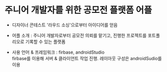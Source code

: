 # 주니어 개발자를 위한 공모전 플랫폼 어플

* 디자이너 콘테스트 '라우드 소싱'으로부터 아이디어를 얻음

* 어플 소개 : 주니어 개발자로부터 공모전 의뢰를 맡기고, 진행한 프로젝트를 포트폴리오로 기록할 수 있는 플랫폼


* 사용 언어 & 프레임워크 : firbase, androidStudio\
firbase를 이용해 서버 & 클라이언트 작업 진행. 레이아웃 구성은 androidSudio를 이용
